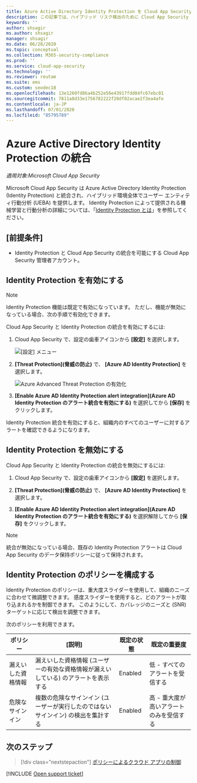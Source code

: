 ```yaml
---
title: Azure Active Directory Identity Protection を Cloud App Security と統合する
description: この記事では、ハイブリッド リスク検出のために Cloud App Security で Identity Protection のアラートを利用する方法について説明します。
keywords: ''
author: shsagir
ms.author: shsagir
manager: shsagir
ms.date: 06/28/2020
ms.topic: conceptual
ms.collection: M365-security-compliance
ms.prod: ''
ms.service: cloud-app-security
ms.technology: ''
ms.reviewer: reutam
ms.suite: ems
ms.custom: seodec18
ms.openlocfilehash: 13e1260fd86a4b252e56e43917fdd84fc67ebc01
ms.sourcegitcommit: 7811a0d33e1756782222f20df02acae2f3ea4afe
ms.contentlocale: ja-JP
ms.lasthandoff: 07/01/2020
ms.locfileid: "85795789"
---
```

# <a name="azure-active-directory-identity-protection-integration"></a>Azure Active Directory Identity Protection の統合

*適用対象:Microsoft Cloud App Security*

Microsoft Cloud App Security は Azure Active Directory Identity Protection (Identity Protection) と統合され、ハイブリッド環境全体でユーザー エンティティ行動分析 (UEBA) を提供します。 Identity Protection によって提供される機械学習と行動分析の詳細については、「[Identity Protection とは](/azure/active-directory/identity-protection/overview-identity-protection)」を参照してください。

## <a name="prerequisites"></a>[前提条件]

- Identity Protection と Cloud App Security の統合を可能にする Cloud App Security 管理者アカウント。

## <a name="enable-identity-protection"></a>Identity Protection を有効にする

> [!NOTE]
> Identity Protection 機能は既定で有効になっています。 ただし、機能が無効になっている場合、次の手順で有効化できます。

Cloud App Security と Identity Protection の統合を有効にするには:

1. Cloud App Security で、設定の歯車アイコンから **[設定]** を選択します。

    ![[設定] メニュー](media/azip-system-settings.png)

1. **[Threat Protection]\(脅威の防止\)** で、 **[Azure AD Identity Protection]** を選択します。

    ![Azure Advanced Threat Protection の有効化](media/aadip-integration.png)

1. **[Enable Azure AD Identity Protection alert integration]\(Azure AD Identity Protection のアラート統合を有効にする\)** を選択してから **[保存]** をクリックします。

Identity Protection 統合を有効にすると、組織内のすべてのユーザーに対するアラートを確認できるようになります。

## <a name="disable-identity-protection"></a>Identity Protection を無効にする

Cloud App Security と Identity Protection の統合を無効にするには:

1. Cloud App Security で、設定の歯車アイコンから **[設定]** を選択します。

1. **[Threat Protection]\(脅威の防止\)** で、 **[Azure AD Identity Protection]** を選択します。

1. **[Enable Azure AD Identity Protection alert integration]\(Azure AD Identity Protection のアラート統合を有効にする\)** を選択解除してから **[保存]** をクリックします。

> [!NOTE]
> 統合が無効になっている場合、既存の Identity Protection アラートは Cloud App Security のデータ保持ポリシーに従って保持されます。

## <a name="configure-identity-protection-policies"></a>Identity Protection のポリシーを構成する

Identity Protection のポリシーは、重大度スライダーを使用して、組織のニーズに合わせて微調整できます。 感度スライダーを使用すると、どのアラートが取り込まれるかを制御できます。 このようにして、カバレッジのニーズと (SNR) ターゲットに応じて検出を調整できます。

次のポリシーを利用できます。

|ポリシー|[説明]|既定の状態|既定の重要度|
|---|---|---|---|
|漏えいした資格情報|漏えいした資格情報 (ユーザーの有効な資格情報が漏えいしている) のアラートを表示する|Enabled|低 - すべてのアラートを受信する|
|危険なサインイン|複数の危険なサインイン (ユーザーが実行したのではないサインイン) の検出を集計する|Enabled|高 - 重大度が高いアラートのみを受信する|

## <a name="next-steps"></a>次のステップ

> [!div class="nextstepaction"]
> [ポリシーによるクラウド アプリの制御](control-cloud-apps-with-policies.md)

[!INCLUDE [Open support ticket](includes/support.md)]
